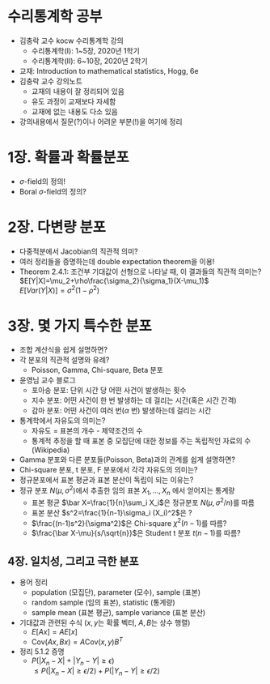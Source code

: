 # 수리통계학 공부 
- 김충락 교수 kocw 수리통계학 강의
  - 수리통계학(I): 1~5장, 2020년 1학기
  - 수리통계학(II): 6~10장, 2020년 2학기 
- 교재: Introduction to mathematical statistics, Hogg, 6e
- 김충락 교수 강의노트
  - 교재의 내용이 잘 정리되어 있음
  - 유도 과정이 교재보다 자세함
  - 교재에 없는 내용도 다소 있음
- 강의내용에서 질문(?)이나 어려운 부분(!)을 여기에 정리

# 1장. 확률과 확률분포
- $\sigma$-field의 정의!
- Boral $\sigma$-field의 정의?
    
# 2장. 다변량 분포
- 다중적분에서 Jacobian의 직관적 의미?
- 여러 정리들을 증명하는데 double expectation theorem을 이용!
- Theorem 2.4.1: 조건부 기대값이 선형으로 나타날 때, 이 결과들의 직관적 의미는?  
  $E[Y|X]=\mu_2+\rho\frac{\sigma_2}{\sigma_1}(X-\mu_1)$  
  $E[Var(Y|X)]=\sigma^2(1-\rho^2)$  
  
# 3장. 몇 가지 특수한 분포
- 조합 계산식을 쉽게 설명하면? 
- 각 분포의 직관적 설명와 유례?
  - Poisson, Gamma, Chi-square, Beta 분포
- 윤영님 교수 블로그
  - 포아송 분포: 단위 시간 당 어떤 사건이 발생하는 횟수
  - 지수 분포: 어떤 사건이 한 번 발생하는 데 걸리는 시간(혹은 시간 간격)
  - 감마 분포: 어떤 사건이 여러 번($\alpha$ 번) 발생하는데 걸리는 시간
- 통계학에서 자유도의 의미는?
  - 자유도 = 표본의 개수 - 제약조건의 수
  - 통계적 추정을 할 때 표본 중 모집단에 대한 정보를 주는 독립적인 자료의 수 (Wikipedia)
- Gamma 분포와 다른 분포들(Poisson, Beta)과의 관계를 쉽게 설명하면?
- Chi-square 분포, t 분포, F 분포에서 각각 자유도의 의미는?
- 정규분포에서 표본 평균과 표본 분산이 독립이 되는 이유는?
- 정규 분포 $N(\mu,\sigma^2)$에서 추출한 임의 표본 $X_1,...,X_n$ 에서 얻어지는 통계량
  - 표본 평균 $\bar X=\frac{1}{n}\sum_i X_i$은 정규분포 $N(\mu,\sigma^2/n)$를 따름
  - 표본 분산 $s^2=\frac{1}{n-1}\sigma_i (X_i)^2$은 ?
  - $\frac{(n-1)s^2}{\sigma^2}$은 Chi-square $\chi^2(n-1)$를 따름?
  - $\frac{\bar X-\mu}{s/\sqrt{n}}$은 Student t 분포 $t(n-1)$를 따름?

## 4장. 일치성, 그리고 극한 분포  
- 용어 정리
  - population (모집단), parameter (모수), sample (표본)
  - random sample (임의 표본), statistic (통계량)
  - sample mean (표본 평균), sample variance (표본 분산)
- 기대값과 관련된 수식 ($x,y$는 확률 벡터, $A,B$는 상수 행렬)
  - $E[Ax]=AE[x]$
  - $\text{Cov}(Ax,Bx)=A\text{Cov}(x,y)B^T$
- 정리 5.1.2 증명
  - $P(|X_n-X|+|Y_n-Y|\ge\epsilon)$  
    $\le P(|X_n-X|\ge \epsilon/2) + P(|Y_n-Y|\ge \epsilon/2)$ 
  
